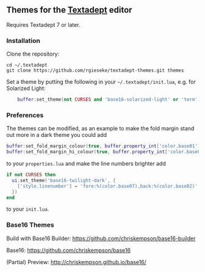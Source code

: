 ## Themes for the [Textadept](http://foicica.com/textadept/) editor

Requires Textadept 7 or later.

### Installation

Clone the repository:

    cd ~/.textadept
    git clone https://github.com/rgieseke/textadept-themes.git themes

Set a theme by putting the following in your `~/.textadept/init.lua`, e.g. for
Solarized Light:

```lua
    buffer:set_theme(not CURSES and 'base16-solarized-light' or 'term')
```

### Preferences

The themes can be modified, as an example to make the fold margin stand out
more in a dark theme you could add

```lua
buffer:set_fold_margin_colour(true, buffer.property_int['color.base01'])
buffer:set_fold_margin_hi_colour(true, buffer.property_int['color.base02'])
```

to your `properties.lua` and make the line numbers brighter add

```lua
if not CURSES then
  ui.set_theme('base16-twilight-dark', {
    ['style.linenumber'] = 'fore:%(color.base07),back:%(color.base02)',
  })
end
```

to your `init.lua`.

### Base16 Themes

Build with Base16 Builder: <https://github.com/chriskempson/base16-builder>

Base16: <https://github.com/chriskempson/base16>

(Partial) Preview: <http://chriskempson.github.io/base16/>
